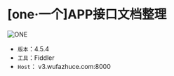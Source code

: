 # [one·一个]APP接口文档整理

![ONE](https://www.tuchuang001.com/images/2018/05/28/12202_1454410133_3326.png)

- `版本`：4.5.4
- `工具`：Fiddler
- `Host`： v3.wufazhuce.com:8000
